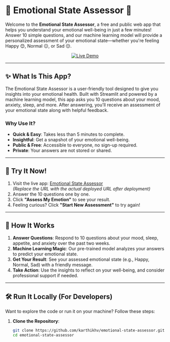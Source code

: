 

# 🌟 Emotional State Assessor 🌟

Welcome to the **Emotional State Assessor**, a free and public web app that helps you understand your emotional well-being in just a few minutes! Answer 10 simple questions, and our machine learning model will provide a personalized assessment of your emotional state—whether you're feeling Happy 😊, Normal 😐, or Sad 😔.

<p align="center">
  <a href="https://happyorsad.streamlit.app/">
    <img src="https://img.shields.io/badge/Try%20It%20Now-Live%20Demo-brightgreen?style=for-the-badge&logo=streamlit" alt="Live Demo" />
  </a>
</p>

---

## ✨ What Is This App?

The Emotional State Assessor is a user-friendly tool designed to give you insights into your emotional health. Built with Streamlit and powered by a machine learning model, this app asks you 10 questions about your mood, anxiety, sleep, and more. After answering, you'll receive an assessment of your emotional state along with helpful feedback.

### Why Use It?
- **Quick & Easy**: Takes less than 5 minutes to complete.
- **Insightful**: Get a snapshot of your emotional well-being.
- **Public & Free**: Accessible to everyone, no sign-up required.
- **Private**: Your answers are not stored or shared.

---

## 🚀 Try It Now!

1. Visit the live app: [Emotional State Assessor](https://your-app-name.streamlit.app)  
   *(Replace the URL with the actual deployed URL after deployment)*
2. Answer the 10 questions one by one.
3. Click **"Assess My Emotion"** to see your result.
4. Feeling curious? Click **"Start New Assessment"** to try again!



---

## 🎯 How It Works

1. **Answer Questions**: Respond to 10 questions about your mood, sleep, appetite, and anxiety over the past two weeks.
2. **Machine Learning Magic**: Our pre-trained model analyzes your answers to predict your emotional state.
3. **Get Your Result**: See your assessed emotional state (e.g., Happy, Normal, Sad) with a friendly message.
4. **Take Action**: Use the insights to reflect on your well-being, and consider professional support if needed.

---

## 🛠️ Run It Locally (For Developers)

Want to explore the code or run it on your machine? Follow these steps:

1. **Clone the Repository**:
   ```bash
   git clone https://github.com/karthikhv/emotional-state-assessor.git
   cd emotional-state-assessor
